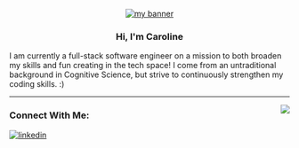 <p align="center">
  <a href="" target="_blank" rel="noreferrer"><img src="https://user-images.githubusercontent.com/59183091/215614882-a519d95d-1e13-4856-b6f2-64d2584a7ce3.jpeg" alt="my banner"></a>
</p>

<h3 align="center">
    Hi, I'm Caroline
</h3> 

I am currently a full-stack software engineer on a mission to both broaden my skills and fun creating in the tech space!
I come from an untraditional background in Cognitive Science, but strive to continuously strengthen my coding skills. :)

*** 
<img align='right' src="https://github-readme-stats.vercel.app/api?username=caroline-hunt&show_icons=true&theme=transparent">
<h3> Connect With Me:</h3> 
<a href="https://www.linkedin.com/in/caroline-hunt" target="_blank" rel="noreferrer"><img src="https://img.shields.io/badge/LinkedIn-0077B5?style=for-the-badge&logo=linkedin&logoColor=white" alt="linkedin"></a>
